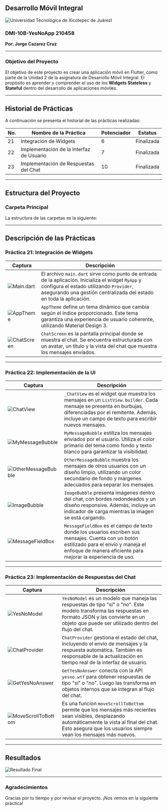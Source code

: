 
## Desarrollo Móvil Integral
![Universidad Tecnológica de Xicotepec de Juárezl](flutter_yesnoapp/assets/img/PORTADA.png)
### DMI-10B-YesNoApp 210458
**Por: Jorge Cazarez Cruz**

---

### Objetivo del Proyecto

El objetivo de este proyecto es crear una aplicación móvil en Flutter, como parte de la Unidad 2 de la asignatura de Desarrollo Móvil Integral. El propósito es aprender y comprender el uso de los **Widgets Stateless** y **Stateful** dentro del desarrollo de aplicaciones móviles.

---

## Historial de Prácticas

A continuación se presenta el historial de las prácticas realizadas:

| **No.** | **Nombre de la Práctica**               | **Potenciador** | **Estatus**  |
|---------|-----------------------------------------|-----------------|--------------|
| 21      | Integración de Widgets                 | 6               | Finalizada   |
| 22      | Implementación de la Interfaz de Usuario | 7               | Finalizada   |
| 23      | Implementación de Respuestas del Chat  | 10              | Finalizada   |

---

## Estructura del Proyecto

### Carpeta Principal

La estructura de las carpetas es la siguiente:


---

## Descripción de las Prácticas

### **Práctica 21: Integración de Widgets**

| **Captura** | **Descripción** |
|-------------|-----------------|
| ![Main.dart](flutter_yesnoapp/assets/img/main.png) | El archivo `main.dart` sirve como punto de entrada de la aplicación. Inicializa el widget `MyApp` y configura el estado utilizando `Provider`, asegurando una gestión centralizada del estado en toda la aplicación. |
| ![AppTheme](flutter_yesnoapp/assets/img/apptheme.png) | `AppTheme` define un tema dinámico que cambia según el índice proporcionado. Este tema garantiza una experiencia de usuario coherente, utilizando Material Design 3. |
| ![ChatScreen](flutter_yesnoapp/assets/img/chatscreen.png) | `ChatScreen` es la pantalla principal donde se muestra el chat. Se encuentra estructurada con un avatar, un título y la vista del chat que muestra los mensajes enviados. |

---

### **Práctica 22: Implementación de la UI**

| **Captura** | **Descripción** |
|-------------|-----------------|
| ![ChatView](flutter_yesnoapp/assets/img/chatview.png) | `_ChatView` es el widget que muestra los mensajes en un `ListView.builder`. Cada mensaje se presenta en burbujas, diferenciadas por el remitente. Además, incluye un campo de texto para escribir nuevos mensajes. |
| ![MyMessageBubble](flutter_yesnoapp/assets/img/mymessagebuble.png) | `MyMessageBubble` estiliza los mensajes enviados por el usuario. Utiliza el color primario del tema como fondo y texto blanco para garantizar la visibilidad. |
| ![OtherMessageBubble](flutter_yesnoapp/assets/img/otermessagebuble.png) | `OtherMessageBubble` muestra los mensajes de otros usuarios con un diseño limpio, utilizando un color secundario de fondo y márgenes adecuados para separar los mensajes. |
| ![ImageBubble](flutter_yesnoapp/assets/img/imagebublle.png) | `ImageBubble` presenta imágenes dentro del chat, con bordes redondeados y un diseño responsive. Además, incluye un indicador de carga mientras la imagen se está cargando. |
| ![MessageFieldBox](flutter_yesnoapp/assets/img/messagefielbox.png) | `MessageFieldBox` es el campo de texto donde los usuarios escriben sus mensajes. Cuenta con un botón estilizado para el envío y maneja el enfoque de manera eficiente para mejorar la experiencia de uso. |

---

### **Práctica 23: Implementación de Respuestas del Chat**

| **Captura** | **Descripción** |
|-------------|-----------------|
| ![YesNoModel](flutter_yesnoapp/assets/img/yesnomodel.png) | `YesNoModel` es un modelo que maneja las respuestas de tipo "sí" o "no". Este modelo transforma las respuestas en formato JSON y las convierte en un objeto que puede ser utilizado dentro del flujo del chat. |
| ![ChatProvider](flutter_yesnoapp/assets/img/chatprovider.png) | `ChatProvider` gestiona el estado del chat, incluyendo el envío de mensajes y la respuesta automática. También es responsable de la actualización en tiempo real de la interfaz de usuario. |
| ![GetYesNoAnswer](flutter_yesnoapp/assets/img/getyesnoasnwer.png) | `GetYesNoAnswer` conecta con la API `yesno.wtf` para obtener respuestas de tipo "sí" o "no". Luego las transforma en objetos internos que se integran al flujo del chat. |
| ![MoveScrollToBottom](flutter_yesnoapp/assets/img/funcion.png) | Es una funcion `moveScrollToBottom` permite que los mensajes más recientes sean visibles, desplazando automáticamente la vista al final del chat. Esto asegura que los usuarios siempre vean los mensajes más nuevos. |

---

## Resultados

![Resultado Final](flutter_yesnoapp/assets/img/jorge.jpeg)

---

### Agradecimientos

Gracias por tu tiempo y por revisar el proyecto. ¡Nos vemos en la siguiente práctica!
